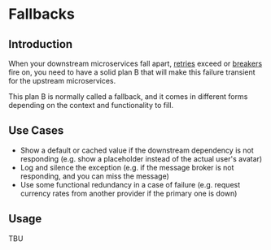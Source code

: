 # Fallbacks

## Introduction

When your downstream microservices fall apart, [retries](retry.md) exceed or [breakers](circuit_breakers.md) fire on, 
you need to have a solid plan B that will make this failure transient for the upstream microservices.

This plan B is normally called a fallback, 
and it comes in different forms depending on the context and functionality to fill.

## Use Cases

* Show a default or cached value if the downstream dependency is not responding (e.g. show a placeholder instead of the actual user's avatar)
* Log and silence the exception (e.g. if the message broker is not responding, and you can miss the message)
* Use some functional redundancy in a case of failure (e.g. request currency rates from another provider if the primary one is down)

## Usage

TBU